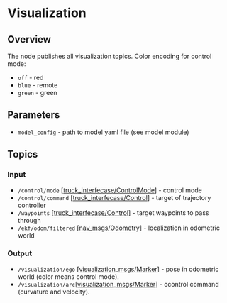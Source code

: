 # Visualization

## Overview
The node publishes all visualization topics. Color encoding for control mode:
  - `off` - red
  - `blue` - remote
  - `green` - green

## Parameters
- `model_config` - path to model yaml file (see model module)

## Topics
### Input
- `/control/mode` [[truck_interfecase/ControlMode](https://github.com/robotics-laboratory/truck/blob/master/packages/truck_msgs/msg/ControlMode.msg)] - control mode
- `/control/command` [[truck_interfecase/Control](https://github.com/robotics-laboratory/truck/blob/master/packages/truck_msgs/msg/Control.msg)] - target of trajectory controller
- `/waypoints` [[truck_interfecase/Control](https://github.com/robotics-laboratory/truck/blob/master/packages/truck_msgs/msg/Waypoints.msg)] - target waypoints to pass through
- `/ekf/odom/filtered` [[nav_msgs/Odometry](http://docs.ros.org/en/noetic/api/nav_msgs/html/msg/Odometry.html)] - localization in odometric world

### Output
- `/visualization/ego` [[visualization_msgs/Marker](http://docs.ros.org/en/melodic/api/visualization_msgs/html/msg/Marker.html)] - pose in odometric world (color means control mode).
- `/visualization/arc`[[visualization_msgs/Marker](http://docs.ros.org/en/melodic/api/visualization_msgs/html/msg/Marker.html)] - ccontrol command (curvature and velocity).
